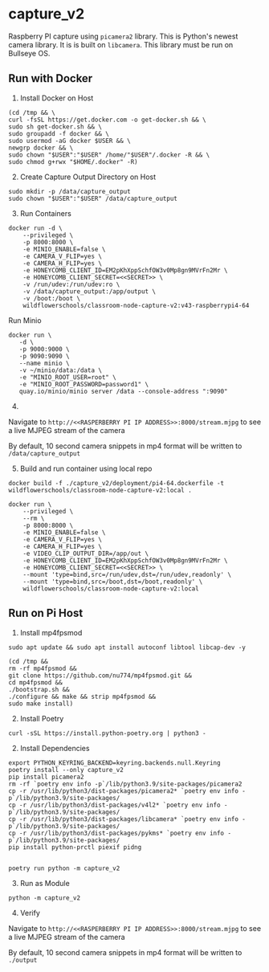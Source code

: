 # capture_v2

Raspberry PI capture using `picamera2` library. This is Python's newest camera library. It is is built on `libcamera`. This library must be run on Bullseye OS. 

## Run with Docker
1. Install Docker on Host
```
(cd /tmp && \
curl -fsSL https://get.docker.com -o get-docker.sh && \
sudo sh get-docker.sh && \
sudo groupadd -f docker && \
sudo usermod -aG docker $USER && \
newgrp docker && \
sudo chown "$USER":"$USER" /home/"$USER"/.docker -R && \ 
sudo chmod g+rwx "$HOME/.docker" -R)
```

2. Create Capture Output Directory on Host
```
sudo mkdir -p /data/capture_output
sudo chown "$USER":"$USER" /data/capture_output
```

3. Run Containers
```
docker run -d \
    --privileged \
    -p 8000:8000 \
    -e MINIO_ENABLE=false \
    -e CAMERA_V_FLIP=yes \
    -e CAMERA_H_FLIP=yes \
    -e HONEYCOMB_CLIENT_ID=EM2pKhXppSchfOW3v0Mp8gn9MVrFn2Mr \
    -e HONEYCOMB_CLIENT_SECRET=<<SECRET>> \
    -v /run/udev:/run/udev:ro \
    -v /data/capture_output:/app/output \
    -v /boot:/boot \
    wildflowerschools/classroom-node-capture-v2:v43-raspberrypi4-64
```

Run Minio
```
docker run \
   -d \
   -p 9000:9000 \
   -p 9090:9090 \
   --name minio \
   -v ~/minio/data:/data \
   -e "MINIO_ROOT_USER=root" \
   -e "MINIO_ROOT_PASSWORD=password1" \
   quay.io/minio/minio server /data --console-address ":9090"
```

4. 
Navigate to `http://<<RASPERBERRY PI IP ADDRESS>>:8000/stream.mjpg` to see a live MJPEG stream of the camera

By default, 10 second camera snippets in mp4 format will be written to `/data/capture_output`


5. Build and run container using local repo

```
docker build -f ./capture_v2/deployment/pi4-64.dockerfile -t wildflowerschools/classroom-node-capture-v2:local .
```

```
docker run \
    --privileged \
    --rm \
    -p 8000:8000 \
    -e MINIO_ENABLE=false \
    -e CAMERA_V_FLIP=yes \
    -e CAMERA_H_FLIP=yes \
    -e VIDEO_CLIP_OUTPUT_DIR=/app/out \
    -e HONEYCOMB_CLIENT_ID=EM2pKhXppSchfOW3v0Mp8gn9MVrFn2Mr \
    -e HONEYCOMB_CLIENT_SECRET=<<SECRET>> \
    --mount 'type=bind,src=/run/udev,dst=/run/udev,readonly' \
    --mount 'type=bind,src=/boot,dst=/boot,readonly' \
    wildflowerschools/classroom-node-capture-v2:local
```

## Run on Pi Host

1. Install mp4fpsmod
```
sudo apt update && sudo apt install autoconf libtool libcap-dev -y

(cd /tmp &&
rm -rf mp4fpsmod &&
git clone https://github.com/nu774/mp4fpsmod.git &&
cd mp4fpsmod &&
./bootstrap.sh &&
./configure && make && strip mp4fpsmod &&
sudo make install)
```

2. Install Poetry

```
curl -sSL https://install.python-poetry.org | python3 -
```

2. Install Dependencies
```
export PYTHON_KEYRING_BACKEND=keyring.backends.null.Keyring
poetry install --only capture_v2
pip install picamera2
rm -rf `poetry env info -p`/lib/python3.9/site-packages/picamera2
cp -r /usr/lib/python3/dist-packages/picamera2* `poetry env info -p`/lib/python3.9/site-packages/
cp -r /usr/lib/python3/dist-packages/v4l2* `poetry env info -p`/lib/python3.9/site-packages/
cp -r /usr/lib/python3/dist-packages/libcamera* `poetry env info -p`/lib/python3.9/site-packages/
cp -r /usr/lib/python3/dist-packages/pykms* `poetry env info -p`/lib/python3.9/site-packages/
pip install python-prctl piexif pidng


poetry run python -m capture_v2
```


3. Run as Module

```
python -m capture_v2 
```

4. Verify

Navigate to `http://<<RASPERBERRY PI IP ADDRESS>>:8000/stream.mjpg` to see a live MJPEG stream of the camera

By default, 10 second camera snippets in mp4 format will be written to `./output`

###